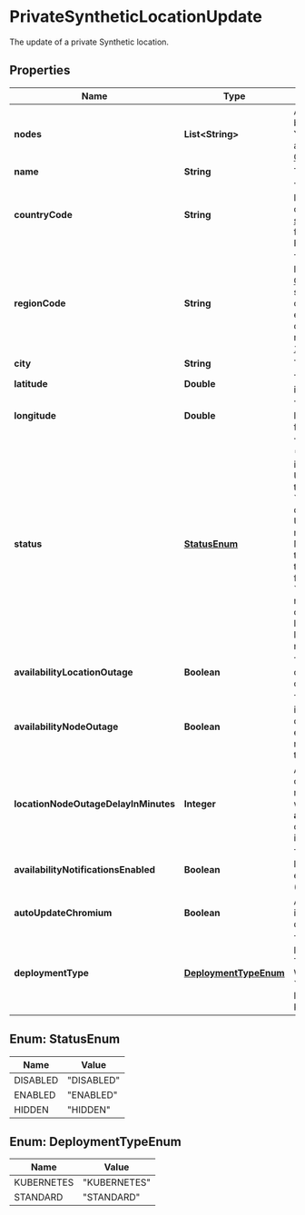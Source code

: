 

# PrivateSyntheticLocationUpdate

The update of a private Synthetic location.

## Properties

| Name | Type | Description | Notes |
|------------ | ------------- | ------------- | -------------|
|**nodes** | **List&lt;String&gt;** | A list of synthetic nodes belonging to the location.    You can retrieve the list of available nodes with the [GET all nodes](https://dt-url.net/miy3rpl) call. |  |
|**name** | **String** | The name of the location. |  |
|**countryCode** | **String** | The country code of the location.    Use the alpha-2 code of the [ISO 3166-2 standard](https://dt-url.net/iso3166-2), (for example, &#x60;AT&#x60; for Austria or &#x60;PL&#x60; for Poland). |  [optional] |
|**regionCode** | **String** | The region code of the location.    For the [USA](https://dt-url.net/iso3166us) or [Canada](https://dt-url.net/iso3166ca) use ISO 3166-2 state codes (without &#x60;US-&#x60; or &#x60;CA-&#x60; prefix), for example, &#x60;VA&#x60; for Virginia or &#x60;OR&#x60; for Oregon.    For the rest of the world use [FIPS 10-4 codes](https://dt-url.net/fipscodes). |  [optional] |
|**city** | **String** | The city of the location. |  [optional] |
|**latitude** | **Double** | The latitude of the location in &#x60;DDD.dddd&#x60; format. |  |
|**longitude** | **Double** | The longitude of the location in &#x60;DDD.dddd&#x60; format. |  |
|**status** | [**StatusEnum**](#StatusEnum) | The status of the location:   * &#x60;ENABLED&#x60;: The location is displayed as active in the UI. You can assign monitors to the location.  * &#x60;DISABLED&#x60;: The location is displayed as inactive in the UI. You can&#39;t assign monitors to the location. Monitors already assigned to the location will stay there and will be executed from the location.  * &#x60;HIDDEN&#x60;: The location is not displayed in the UI. You can&#39;t assign monitors to the location. You can only set location as &#x60;HIDDEN&#x60; when no monitor is assigned to it. |  [optional] |
|**availabilityLocationOutage** | **Boolean** | The alerting of location outage is enabled (&#x60;true&#x60;) or disabled (&#x60;false&#x60;). |  [optional] |
|**availabilityNodeOutage** | **Boolean** | The alerting of node outage is enabled (&#x60;true&#x60;) or disabled (&#x60;false&#x60;).    If enabled, the outage of *any* node in the location triggers an alert. |  [optional] |
|**locationNodeOutageDelayInMinutes** | **Integer** | Alert if the location or node outage lasts longer than *X* minutes.    Only applicable when **availabilityLocationOutage** or **availabilityNodeOutage** is set to &#x60;true&#x60;. |  [optional] |
|**availabilityNotificationsEnabled** | **Boolean** | The notifications of location and node outage is enabled (&#x60;true&#x60;) or disabled (&#x60;false&#x60;). |  [optional] |
|**autoUpdateChromium** | **Boolean** | Auto upgrade of Chromium is enabled (&#x60;true&#x60;) or disabled (&#x60;false&#x60;). |  [optional] |
|**deploymentType** | [**DeploymentTypeEnum**](#DeploymentTypeEnum) | The deployment type of the location:   * &#x60;STANDARD&#x60;: The location is deployed on Windows or Linux. * &#x60;KUBERNETES&#x60;: The location is deployed on Kubernetes. |  [optional] |



## Enum: StatusEnum

| Name | Value |
|---- | -----|
| DISABLED | &quot;DISABLED&quot; |
| ENABLED | &quot;ENABLED&quot; |
| HIDDEN | &quot;HIDDEN&quot; |



## Enum: DeploymentTypeEnum

| Name | Value |
|---- | -----|
| KUBERNETES | &quot;KUBERNETES&quot; |
| STANDARD | &quot;STANDARD&quot; |



